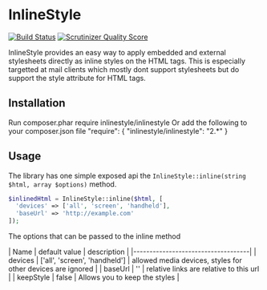 InlineStyle
===========
[![Build Status](https://secure.travis-ci.org/christiaan/InlineStyle.png)](http://travis-ci.org/christiaan/InlineStyle)
[![Scrutinizer Quality Score](https://scrutinizer-ci.com/g/christiaan/InlineStyle/badges/quality-score.png?s=f731e792fb2eaa305e294a1a2928e9bc96dca12b)](https://scrutinizer-ci.com/g/christiaan/InlineStyle/)

InlineStyle provides an easy way to apply embedded and external stylesheets
directly as inline styles on the HTML tags. This is especially targetted at mail
clients which mostly dont support stylesheets but do support the style attribute
for HTML tags.

Installation
------------
Run
    composer.phar require inlinestyle/inlinestyle
Or add the following to your composer.json file
	"require": {
		"inlinestyle/inlinestyle": "2.*"
	}

Usage
-----

The library has one simple exposed api the `InlineStyle::inline(string $html, array $options)` method.

```php
$inlinedHtml = InlineStyle::inline($html, [
  'devices' => ['all', 'screen', 'handheld'],
  'baseUrl' => 'http://example.com'
]);
```

The options that can be passed to the inline method

| Name | default value | description |
|------------------------------------|
| devices | ['all', 'screen', 'handheld'] | allowed media devices, styles for other devices are ignored |
| baseUrl | '' | relative links are relative to this url |
| keepStyle | false | Allows you to keep the styles | 
